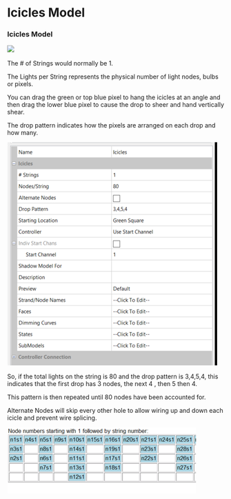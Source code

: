 # Icicles Model

### **Icicles Model**

![](https://lh5.googleusercontent.com/EFrrOC7537yIBp6aqSo4OdDEq8FJ7d51\_qM9F9fmRhFylnFcVSN7R7moQ1AFAiCcWFaEZqZTdBDtuZqu6ZIaVbjWpgkhDG3S1Y34MJj7QAsMMxSJ12vDie-VzpQGTZE3kPSJpSff)

The # of Strings would normally be 1. &#x20;

The Lights per String represents the physical number of light nodes, bulbs or pixels.

You can drag the green or top blue pixel to hang the icicles at an angle and then drag the lower blue pixel to cause the drop to sheer and hand vertically shear.

The drop pattern indicates how the pixels are arranged on each drop and how many.

![](<../../../.gitbook/assets/image (147).png>)

So, if the total lights on the string is 80 and the drop pattern is  3,4,5,4, this indicates that the first drop has 3 nodes, the next 4 , then 5 then 4.

This pattern is then repeated until 80 nodes have been accounted for.

Alternate Nodes will skip every other hole to allow wiring up and down each icicle and prevent wire splicing.

![](<../../../.gitbook/assets/image (82).png>)
